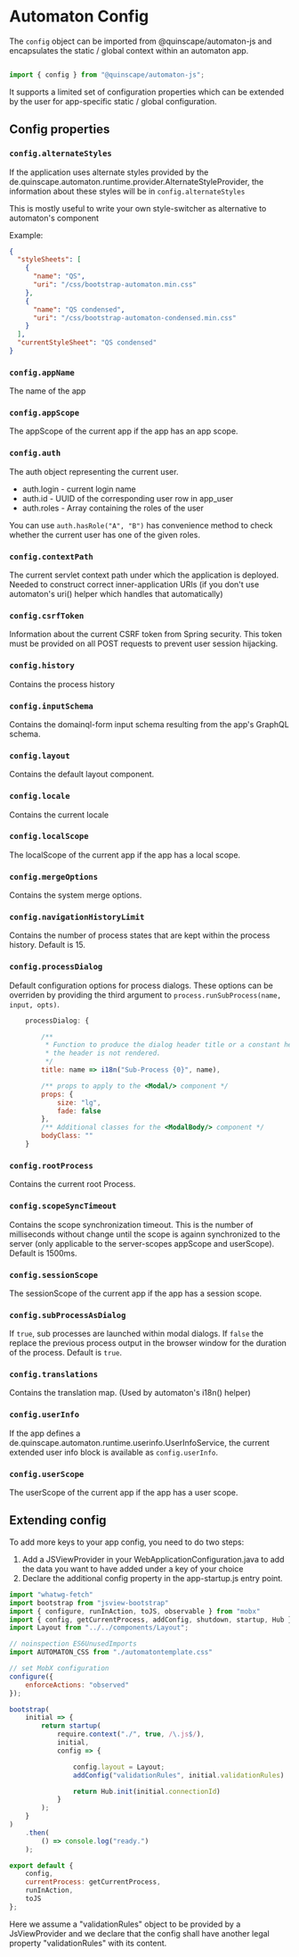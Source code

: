 # Automaton Config

The `config` object can be imported from @quinscape/automaton-js and encapsulates the static / global context within an 
automaton app.

```js 

import { config } from "@quinscape/automaton-js";

```

It supports a limited set of configuration properties which can be extended by the user for app-specific static / global 
configuration.

## Config properties

### `config.alternateStyles`

If the application uses alternate styles provided by the de.quinscape.automaton.runtime.provider.AlternateStyleProvider,
the information about these styles will be in `config.alternateStyles`

This is mostly useful to write your own style-switcher as alternative to automaton's <StyleSwitcher/> component

Example:

```json 
{
  "styleSheets": [
    {
      "name": "QS",
      "uri": "/css/bootstrap-automaton.min.css"
    },
    {
      "name": "QS condensed",
      "uri": "/css/bootstrap-automaton-condensed.min.css"
    }
  ],
  "currentStyleSheet": "QS condensed"
}
```  


### `config.appName`

The name of the app

### `config.appScope`

The appScope of the current app if the app has an app scope.

### `config.auth`

The auth object representing the current user.

  * auth.login - current login name
  * auth.id - UUID of the corresponding user row in app_user
  * auth.roles - Array containing the roles of the user
  
  You can use `auth.hasRole("A", "B")` has convenience method to check whether the current user has one of the given roles.
  
### `config.contextPath`

The current servlet context path under which the application is deployed. Needed to construct correct inner-application 
URIs (if you don't use automaton's uri() helper which handles that automatically)

### `config.csrfToken`

Information about the current CSRF token from Spring security. This token must be provided on all POST requests to prevent
user session hijacking.

### `config.history`

Contains the process history

### `config.inputSchema`

Contains the domainql-form input schema resulting from the app's GraphQL schema.

### `config.layout`

Contains the default layout component.

### `config.locale`

Contains the current locale

### `config.localScope`

The localScope of the current app if the app has a local scope.

### `config.mergeOptions`

Contains the system merge options.

### `config.navigationHistoryLimit`

Contains the number of process states that are kept within the process history. Default is 15.

### `config.processDialog`

Default configuration options for process dialogs. These options can be overriden by providing the third argument to
`process.runSubProcess(name, input, opts)`. 

```js 
    processDialog: {

        /**
         * Function to produce the dialog header title or a constant header title string. If the title is an empty string,
         * the header is not rendered.
         */
        title: name => i18n("Sub-Process {0}", name),

        /** props to apply to the <Modal/> component */
        props: {
            size: "lg",
            fade: false
        },
        /** Additional classes for the <ModalBody/> component */
        bodyClass: ""
    }

```
### `config.rootProcess`

Contains the current root Process.

### `config.scopeSyncTimeout`

Contains the scope synchronization timeout. This is the number of milliseconds without change until the scope is againn
synchronized to the server (only applicable to the server-scopes appScope and userScope). Default is 1500ms. 

### `config.sessionScope`

The sessionScope of the current app if the app has a session scope.

### `config.subProcessAsDialog`

If `true`, sub processes are launched within modal dialogs. If `false` the replace the previous process output in the 
browser window for the duration of the process. Default is `true`.

### `config.translations`

Contains the translation map. (Used by automaton's i18n() helper)

### `config.userInfo`

If the app defines a de.quinscape.automaton.runtime.userinfo.UserInfoService, the current extended user info block
is available as `config.userInfo`.

### `config.userScope`

The userScope of the current app if the app has a user scope.

## Extending config

To add more keys to your app config, you need to do two steps:

 1. Add a JSViewProvider in your WebApplicationConfiguration.java to add the data you want to have added under a key of 
 your choice
 2. Declare the additional config property in the app-startup.js entry point.
 

```js 
import "whatwg-fetch"
import bootstrap from "jsview-bootstrap"
import { configure, runInAction, toJS, observable } from "mobx"
import { config, getCurrentProcess, addConfig, shutdown, startup, Hub } from "@quinscape/automaton-js"
import Layout from "../../components/Layout";

// noinspection ES6UnusedImports
import AUTOMATON_CSS from "./automatontemplate.css"

// set MobX configuration
configure({
    enforceActions: "observed"
});

bootstrap(
    initial => {
        return startup(
            require.context("./", true, /\.js$/),
            initial,
            config => {

                config.layout = Layout;
                addConfig("validationRules", initial.validationRules)

                return Hub.init(initial.connectionId)
            }
        );
    }
)
    .then(
        () => console.log("ready.")
    );

export default {
    config,
    currentProcess: getCurrentProcess,
    runInAction,
    toJS
};

```

Here we assume a "validationRules" object to be provided by a JsViewProvider and we declare that the config shall have 
another legal property "validationRules" with its content. 
